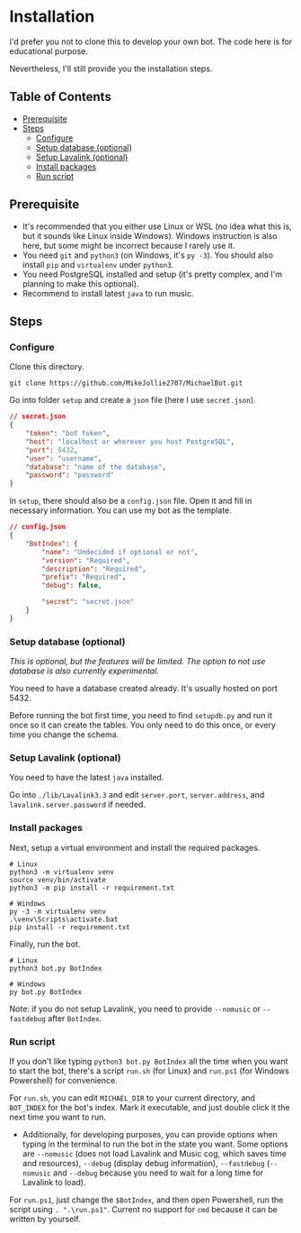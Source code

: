 <!-- omit in toc -->
# Installation

I'd prefer you not to clone this to develop your own bot. The code here is for educational purpose.

Nevertheless, I'll still provide you the installation steps.

<!-- omit in toc -->
## Table of Contents

- [Prerequisite](#prerequisite)
- [Steps](#steps)
    - [Configure](#configure)
    - [Setup database (optional)](#setup-database-optional)
    - [Setup Lavalink (optional)](#setup-lavalink-optional)
    - [Install packages](#install-packages)
    - [Run script](#run-script)

## Prerequisite

- It's recommended that you either use Linux or WSL (no idea what this is, but it sounds like Linux inside Windows). Windows instruction is also here, but some might be incorrect because I rarely use it.
- You need `git` and `python3` (on Windows, it's `py -3`). You should also install `pip` and `virtualenv` under `python3`.
- You need PostgreSQL installed and setup (it's pretty complex, and I'm planning to make this optional).
- Recommend to install latest `java` to run music.

## Steps

### Configure

Clone this directory.

``` git
git clone https://github.com/MikeJollie2707/MichaelBot.git
```

Go into folder `setup` and create a `json` file (here I use `secret.json`).

```json
// secret.json
{
    "token": "bot token",
    "host": "localhost or wherever you host PostgreSQL",
    "port": 5432,
    "user": "username",
    "database": "name of the database",
    "password": "password"
}
```

In `setup`, there should also be a `config.json` file. Open it and fill in necessary information. You can use my bot as the template.

```json
// config.json
{
    "BotIndex": {
        "name": "Undecided if optional or not",
        "version": "Required",
        "description": "Required",
        "prefix": "Required",
        "debug": false,

        "secret": "secret.json"
    }
}
```

### Setup database (optional)

*This is optional, but the features will be limited. The option to not use database is also currently experimental.*

You need to have a database created already. It's usually hosted on port 5432.

Before running the bot first time, you need to find `setupdb.py` and run it once so it can create the tables. You only need to do this once, or every time you change the schema.

### Setup Lavalink (optional)

You need to have the latest `java` installed.

Go into `./lib/Lavalink3.3` and edit `server.port`, `server.address`, and `lavalink.server.password` if needed.

### Install packages

Next, setup a virtual environment and install the required packages.

```terminal
# Linux
python3 -m virtualenv venv
source venv/bin/activate
python3 -m pip install -r requirement.txt

# Windows
py -3 -m virtualenv venv
.\venv\Scripts\activate.bat
pip install -r requirement.txt
```

Finally, run the bot.

```terminal
# Linux
python3 bot.py BotIndex

# Windows
py bot.py BotIndex
```

Note: if you do not setup Lavalink, you need to provide `--nomusic` or `--fastdebug` after `BotIndex`.

### Run script

If you don't like typing `python3 bot.py BotIndex` all the time when you want to start the bot, there's a script `run.sh` (for Linux) and `run.ps1` (for Windows Powershell) for convenience.

For `run.sh`, you can edit `MICHAEL_DIR` to your current directory, and `BOT_INDEX` for the bot's index. Mark it executable, and just double click it the next time you want to run.

- Additionally, for developing purposes, you can provide options when typing in the terminal to run the bot in the state you want. Some options are `--nomusic` (does not load Lavalink and Music cog, which saves time and resources), `--debug` (display debug information), `--fastdebug` (`--nomusic` and `--debug` because you need to wait for a long time for Lavalink to load).

For `run.ps1`, just change the `$BotIndex`, and then open Powershell, run the script using `. ".\run.ps1"`. Current no support for `cmd` because it can be written by yourself.
